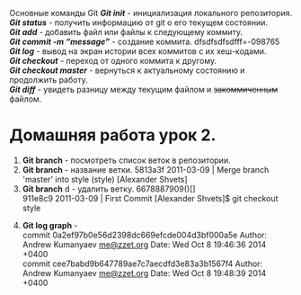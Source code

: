  Основные команды Git
***Git init*** - инициализация локального репозитория.  
***Git status*** - получить информацию от git о его текущем состоянии.  
***Git add*** - добавить файл или файлы к следующему коммиту.  
***Git commit -m “message”*** - создание коммита.  dfsdfsdfsdfff=-098765
***Git log*** - вывод на экран истории всех коммитов с их хеш-кодами.  
***Git checkout*** - переход от одного коммита к другому.  
***Git checkout master*** - вернуться к актуальному состоянию и продолжить работу.  
***Git diff*** - увидеть разницу между текущим файлом и  ~~закоммиченным~~ файлом.  
# Домашняя работа урок 2.  
1. **Git branch** - посмотреть список веток в репозитории.  
2. **Git branch** - название ветки. 
 5813a3f 2011-03-09 | Merge branch 'master' into style (style) [Alexander Shvets]
3. **Git branch** d - удалить ветку. 
6678887909()[]  
911e8c9 2011-03-09 | First Commit [Alexander Shvets]$ git checkout style
<!-- Author: Alexander Shvets (alex@githowto.com) -->
4. **Git log graph** -   
commit 0a2ef97b0e56d2398dc669efcde004d3bf000a5e
Author: Andrew Kumanyaev <me@zzet.org>
Date:   Wed Oct 8 19:46:36 2014 +0400  
commit cee7babd9b647789ae7c7aecdfd3e83a3b1567f4
Author: Andrew Kumanyaev <me@zzet.org>
Date:   Wed Oct 8 19:48:39 2014 +0400
